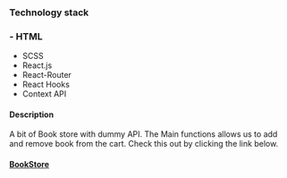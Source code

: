 ### Technology stack
 ### - HTML
 - SCSS
 - React.js
 - React-Router
 - React Hooks
 - Context API
 
#### Description
A bit of Book store with dummy API. The Main functions allows us to add and remove book from the cart. Check this out by clicking the link below.
#### [BookStore](https://oldtown.netlify.com/)
